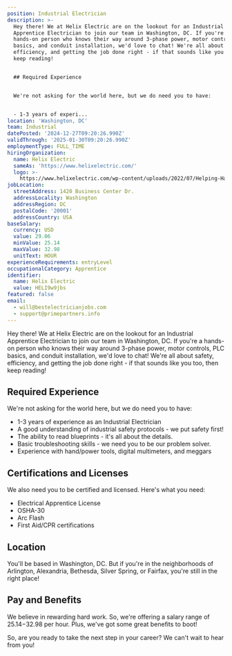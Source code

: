 ```yaml
---
position: Industrial Electrician
description: >-
  Hey there! We at Helix Electric are on the lookout for an Industrial
  Apprentice Electrician to join our team in Washington, DC. If you're a
  hands-on person who knows their way around 3-phase power, motor controls, PLC
  basics, and conduit installation, we'd love to chat! We're all about safety,
  efficiency, and getting the job done right - if that sounds like you too, then
  keep reading!


  ## Required Experience


  We're not asking for the world here, but we do need you to have:


  - 1-3 years of experi...
location: 'Washington, DC'
team: Industrial
datePosted: '2024-12-27T09:20:26.990Z'
validThrough: '2025-01-30T09:20:26.990Z'
employmentType: FULL_TIME
hiringOrganization:
  name: Helix Electric
  sameAs: 'https://www.helixelectric.com/'
  logo: >-
    https://www.helixelectric.com/wp-content/uploads/2022/07/Helping-Hands-Logo_Blue-e1656694113799.jpg
jobLocation:
  streetAddress: 1420 Business Center Dr.
  addressLocality: Washington
  addressRegion: DC
  postalCode: '20001'
  addressCountry: USA
baseSalary:
  currency: USD
  value: 29.06
  minValue: 25.14
  maxValue: 32.98
  unitText: HOUR
experienceRequirements: entryLevel
occupationalCategory: Apprentice
identifier:
  name: Helix Electric
  value: HELI9w9jbs
featured: false
email:
  - will@bestelectricianjobs.com
  - support@primepartners.info
---
```




Hey there! We at Helix Electric are on the lookout for an Industrial Apprentice Electrician to join our team in Washington, DC. If you're a hands-on person who knows their way around 3-phase power, motor controls, PLC basics, and conduit installation, we'd love to chat! We're all about safety, efficiency, and getting the job done right - if that sounds like you too, then keep reading!

## Required Experience

We're not asking for the world here, but we do need you to have:

- 1-3 years of experience as an Industrial Electrician
- A good understanding of industrial safety protocols - we put safety first!
- The ability to read blueprints - it's all about the details.
- Basic troubleshooting skills - we need you to be our problem solver.
- Experience with hand/power tools, digital multimeters, and meggars

## Certifications and Licenses

We also need you to be certified and licensed. Here's what you need:

- Electrical Apprentice License
- OSHA-30
- Arc Flash
- First Aid/CPR certifications

## Location

You'll be based in Washington, DC. But if you're in the neighborhoods of Arlington, Alexandria, Bethesda, Silver Spring, or Fairfax, you're still in the right place!

## Pay and Benefits

We believe in rewarding hard work. So, we're offering a salary range of $25.14-$32.98 per hour. Plus, we've got some great benefits to boot!

So, are you ready to take the next step in your career? We can't wait to hear from you!